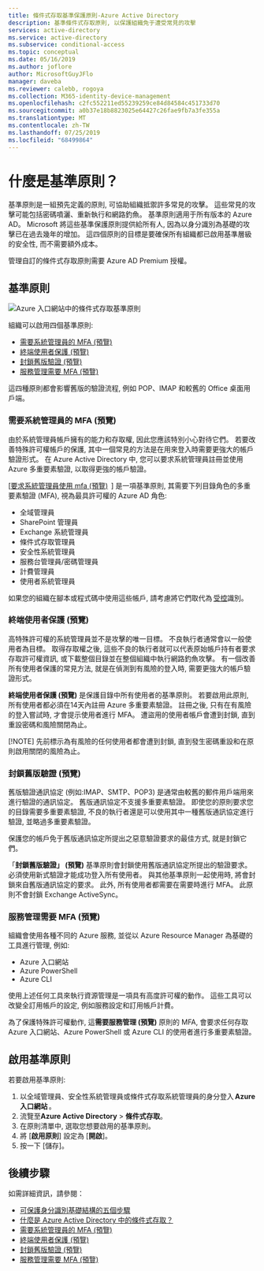 ```yaml
---
title: 條件式存取基準保護原則-Azure Active Directory
description: 基準條件式存取原則, 以保護組織免于遭受常見的攻擊
services: active-directory
ms.service: active-directory
ms.subservice: conditional-access
ms.topic: conceptual
ms.date: 05/16/2019
ms.author: joflore
author: MicrosoftGuyJFlo
manager: daveba
ms.reviewer: calebb, rogoya
ms.collection: M365-identity-device-management
ms.openlocfilehash: c2fc552211ed55239259ce84d84584c451733d70
ms.sourcegitcommit: a0b37e18b8823025e64427c26fae9fb7a3fe355a
ms.translationtype: MT
ms.contentlocale: zh-TW
ms.lasthandoff: 07/25/2019
ms.locfileid: "68499864"
---
```

# <a name="what-are-baseline-policies"></a>什麼是基準原則？

基準原則是一組預先定義的原則, 可協助組織抵禦許多常見的攻擊。 這些常見的攻擊可能包括密碼噴灑、重新執行和網路釣魚。 基準原則適用于所有版本的 Azure AD。 Microsoft 將這些基準保護原則提供給所有人, 因為以身分識別為基礎的攻擊已在過去幾年的增加。 這四個原則的目標是要確保所有組織都已啟用基準層級的安全性, 而不需要額外成本。  

管理自訂的條件式存取原則需要 Azure AD Premium 授權。

## <a name="baseline-policies"></a>基準原則

![Azure 入口網站中的條件式存取基準原則](./media/concept-baseline-protection/conditional-access-baseline-policies.png)

組織可以啟用四個基準原則:

* [需要系統管理員的 MFA (預覽)](howto-baseline-protect-administrators.md)
* [終端使用者保護 (預覽)](howto-baseline-protect-end-users.md)
* [封鎖舊版驗證 (預覽)](howto-baseline-protect-legacy-auth.md)
* [服務管理需要 MFA (預覽)](howto-baseline-protect-azure.md)

這四種原則都會影響舊版的驗證流程, 例如 POP、IMAP 和較舊的 Office 桌面用戶端。

### <a name="require-mfa-for-admins-preview"></a>需要系統管理員的 MFA (預覽)

由於系統管理員帳戶擁有的能力和存取權, 因此您應該特別小心對待它們。 若要改善特殊許可權帳戶的保護, 其中一個常見的方法是在用來登入時需要更強大的帳戶驗證形式。 在 Azure Active Directory 中, 您可以要求系統管理員註冊並使用 Azure 多重要素驗證, 以取得更強的帳戶驗證。

[[要求系統管理員使用 mfa (預覽)](howto-baseline-protect-administrators.md)  ] 是一項基準原則, 其需要下列目錄角色的多重要素驗證 (MFA), 視為最具許可權的 Azure AD 角色:

* 全域管理員
* SharePoint 管理員
* Exchange 系統管理員
* 條件式存取管理員
* 安全性系統管理員
* 服務台管理員/密碼管理員
* 計費管理員
* 使用者系統管理員

如果您的組織在腳本或程式碼中使用這些帳戶, 請考慮將它們取代為 [受控](../managed-identities-azure-resources/overview.md)識別。

### <a name="end-user-protection-preview"></a>終端使用者保護 (預覽)

高特殊許可權的系統管理員並不是攻擊的唯一目標。 不良執行者通常會以一般使用者為目標。 取得存取權之後, 這些不良的執行者就可以代表原始帳戶持有者要求存取許可權資訊, 或下載整個目錄並在整個組織中執行網路釣魚攻擊。 有一個改善所有使用者保護的常見方法, 就是在偵測到有風險的登入時, 需要更強大的帳戶驗證形式。

**終端使用者保護 (預覽)** 是保護目錄中所有使用者的基準原則。 若要啟用此原則, 所有使用者都必須在14天內註冊 Azure 多重要素驗證。 註冊之後, 只有在有風險的登入嘗試時, 才會提示使用者進行 MFA。 遭盜用的使用者帳戶會遭到封鎖, 直到重設密碼和風險關閉為止。 

[!NOTE]
先前標示為有風險的任何使用者都會遭到封鎖, 直到發生密碼重設和在原則啟用關閉的風險為止。

### <a name="block-legacy-authentication-preview"></a>封鎖舊版驗證 (預覽)

舊版驗證通訊協定 (例如:IMAP、SMTP、POP3) 是通常由較舊的郵件用戶端用來進行驗證的通訊協定。 舊版通訊協定不支援多重要素驗證。 即使您的原則要求您的目錄需要多重要素驗證, 不良的執行者還是可以使用其中一種舊版通訊協定進行驗證, 並略過多重要素驗證。

保護您的帳戶免于舊版通訊協定所提出之惡意驗證要求的最佳方式, 就是封鎖它們。

「**封鎖舊版驗證」 (預覽)** 基準原則會封鎖使用舊版通訊協定所提出的驗證要求。 必須使用新式驗證才能成功登入所有使用者。 與其他基準原則一起使用時, 將會封鎖來自舊版通訊協定的要求。 此外, 所有使用者都需要在需要時進行 MFA。 此原則不會封鎖 Exchange ActiveSync。

### <a name="require-mfa-for-service-management-preview"></a>服務管理需要 MFA (預覽)

組織會使用各種不同的 Azure 服務, 並從以 Azure Resource Manager 為基礎的工具進行管理, 例如:

* Azure 入口網站
* Azure PowerShell
* Azure CLI

使用上述任何工具來執行資源管理是一項具有高度許可權的動作。 這些工具可以改變全訂用帳戶的設定, 例如服務設定和訂用帳戶計費。

為了保護特殊許可權動作, 這**需要服務管理 (預覽)** 原則的 MFA, 會要求任何存取 Azure 入口網站、Azure PowerShell 或 Azure CLI 的使用者進行多重要素驗證。

## <a name="enable-a-baseline-policy"></a>啟用基準原則

若要啟用基準原則:

1. 以全域管理員、安全性系統管理員或條件式存取系統管理員的身分登入 **Azure 入口網站** 。
1. 流覽至**Azure Active Directory**  > **條件式存取**。
1. 在原則清單中, 選取您想要啟用的基準原則。
1. 將 [**啟用原則**] 設定為 [**開啟**]。
1. 按一下 [儲存]。

## <a name="next-steps"></a>後續步驟

如需詳細資訊，請參閱：

* [可保護身分識別基礎結構的五個步驟](../../security/azure-ad-secure-steps.md)
* [什麼是 Azure Active Directory 中的條件式存取？](overview.md)
* [需要系統管理員的 MFA (預覽)](howto-baseline-protect-administrators.md)
* [終端使用者保護 (預覽)](howto-baseline-protect-end-users.md)
* [封鎖舊版驗證 (預覽)](howto-baseline-protect-legacy-auth.md)
* [服務管理需要 MFA (預覽)](howto-baseline-protect-azure.md)
